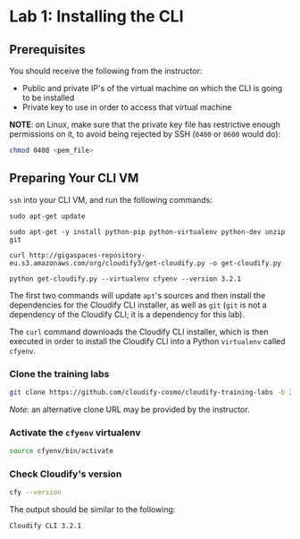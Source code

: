 # Lab 1: Installing the CLI

## Prerequisites

You should receive the following from the instructor:

* Public and private IP's of the virtual machine on which the CLI is going to be installed
* Private key to use in order to access that virtual machine

**NOTE**: on Linux, make sure that the private key file has restrictive enough permissions on it, to avoid being rejected by SSH (`0400` or `0600` would do):

```bash
chmod 0400 <pem_file>
```

## Preparing Your CLI VM

`ssh` into your CLI VM, and run the following commands:

`sudo apt-get update`

`sudo apt-get -y install python-pip python-virtualenv python-dev unzip git`

`curl http://gigaspaces-repository-eu.s3.amazonaws.com/org/cloudify3/get-cloudify.py -o get-cloudify.py`

`python get-cloudify.py --virtualenv cfyenv --version 3.2.1`

The first two commands will update `apt`'s sources and then install the dependencies for the Cloudify CLI installer, as well as `git` (`git` is not a dependency of the Cloudify CLI; it is a dependency for this lab).

The `curl` command downloads the Cloudify CLI installer, which is then executed in order to install the Cloudify CLI into a Python `virtualenv` called `cfyenv`.

### Clone the training labs

```bash
git clone https://github.com/cloudify-cosmo/cloudify-training-labs -b 3.2.1
```

*Note*: an alternative clone URL may be provided by the instructor.

### Activate the `cfyenv` virtualenv

```bash
source cfyenv/bin/activate
```

### Check Cloudify's version

```bash
cfy --version
```

The output should be similar to the following:

```
Cloudify CLI 3.2.1
```